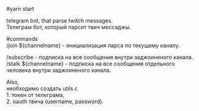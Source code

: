 #yarn start

telegram bot, that parse twitch messages.
<br>
Телеграм бот, который парсит твич мессаджы.



#commands 
<br>
/join ${channelname} - инициализация парса по текущему каналу.

  /subscribe - подписка на все сообщения внутри заджоиненого канала. 
  <br>
  /stalk ${channelname} - подписка на все сообщения отдельного человека внутри заджоиненого канала.

Also,
<br>
  необходимо создать utils с 
<br>
      1. токен от телеграма,
<br>
      2. oauth твича (username, password).
